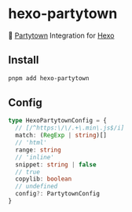 # hexo-partytown

🎉 [Partytown](https://github.com/BuilderIO/partytown) Integration for [Hexo](https://github.com/hexojs/hexo)

## Install

```bash
pnpm add hexo-partytown
```

## Config

```ts
type HexoPartytownConfig = {
  // [/^https:\/\/.+\.min\.js$/i]
  match: (RegExp | string)[]
  // 'html'
  range: string
  // 'inline'
  snippet: string | false
  // true
  copylib: boolean
  // undefined
  config?: PartytownConfig
}
```
